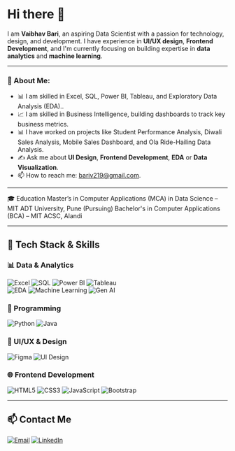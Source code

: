 # Hi there 👋  

I am **Vaibhav Bari**, an aspiring Data Scientist with a passion for technology, design, and development. I have experience in **UI/UX design**, **Frontend Development**, and I'm currently focusing on building expertise in **data analytics** and **machine learning**.  

---

### 🌟 About Me:  
- 📊 I am skilled in Excel, SQL, Power BI, Tableau, and Exploratory Data Analysis (EDA)..  
- 📈 I am skilled in Business Intelligence, building dashboards to track key business metrics.  
- 📊 I have worked on projects like Student Performance Analysis, Diwali Sales Analysis, Mobile Sales Dashboard, and Ola Ride-Hailing Data Analysis. 
- ✍️ Ask me about **UI Design**, **Frontend Development**, **EDA** or **Data Visualization**.  
- 📫 How to reach me: [bariv219@gmail.com](mailto:bariv219@gmail.com).

---

🎓 Education
Master’s in Computer Applications (MCA) in Data Science – MIT ADT University, Pune (Pursuing)
Bachelor's in Computer Applications (BCA) – MIT ACSC, Alandi

---
## 💼 Tech Stack & Skills

### 📊 Data & Analytics  
![Excel](https://img.shields.io/badge/Excel-217346?style=for-the-badge&logo=microsoft-excel&logoColor=white)
![SQL](https://img.shields.io/badge/SQL-336791?style=for-the-badge&logo=postgresql&logoColor=white)
![Power BI](https://img.shields.io/badge/Power%20BI-F2C811?style=for-the-badge&logo=powerbi&logoColor=black)
![Tableau](https://img.shields.io/badge/Tableau-E97627?style=for-the-badge&logo=tableau&logoColor=white)  
![EDA](https://img.shields.io/badge/EDA-Data%20Science-informational?style=for-the-badge)
![Machine Learning](https://img.shields.io/badge/Machine%20Learning-blue?style=for-the-badge)
![Gen AI](https://img.shields.io/badge/Generative%20AI-OpenAI-6528e0?style=for-the-badge&logo=openai&logoColor=white)

### 🐍 Programming  
![Python](https://img.shields.io/badge/Python-3776AB?style=for-the-badge&logo=python&logoColor=white)
![Java](https://img.shields.io/badge/Java-ED8B00?style=for-the-badge&logo=openjdk&logoColor=white)

### 🎨 UI/UX & Design  
![Figma](https://img.shields.io/badge/Figma-000000?style=for-the-badge&logo=figma&logoColor=white)
![UI Design](https://img.shields.io/badge/UI%20Design-Creative-ff69b4?style=for-the-badge)

### 🌐 Frontend Development  
![HTML5](https://img.shields.io/badge/HTML5-E34F26?style=for-the-badge&logo=html5&logoColor=white)
![CSS3](https://img.shields.io/badge/CSS3-1572B6?style=for-the-badge&logo=css3&logoColor=white)
![JavaScript](https://img.shields.io/badge/JavaScript-F7DF1E?style=for-the-badge&logo=javascript&logoColor=black)
![Bootstrap](https://img.shields.io/badge/Bootstrap-7952B3?style=for-the-badge&logo=bootstrap&logoColor=white)

---

## 📫 Contact Me

[![Email](https://img.shields.io/badge/Email-bariv219@gmail.com-D14836?style=for-the-badge&logo=gmail&logoColor=white)](mailto:bariv219@gmail.com)
[![LinkedIn](https://img.shields.io/badge/LinkedIn-vaibhav--bari--915bb5202-0A66C2?style=for-the-badge&logo=linkedin&logoColor=white)](https://www.linkedin.com/in/vaibhav-bari-915bb5202/)


